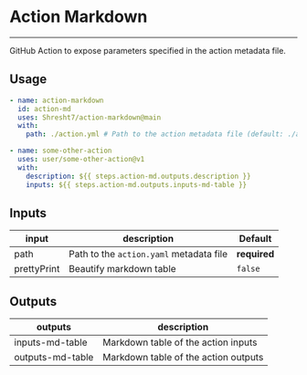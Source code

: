 # Action Markdown
-----------------

GitHub Action to expose parameters specified in the action metadata file.

## Usage

```yaml
- name: action-markdown
  id: action-md
  uses: Shresht7/action-markdown@main
  with:
    path: ./action.yml # Path to the action metadata file (default: ./action.yaml)

- name: some-other-action
  uses: user/some-other-action@v1
  with:
    description: ${{ steps.action-md.outputs.description }}
    inputs: ${{ steps.action-md.outputs.inputs-md-table }}
```

## Inputs

<!-- slot: inputs -->


| input       | description                             | Default      |
| ----------- | --------------------------------------- | ------------ |
| path        | Path to the `action.yaml` metadata file | **required** |
| prettyPrint | Beautify markdown table                 | `false`      |


<!-- /slot -->

## Outputs

<!-- slot: outputs -->


| outputs          | description                          |
| ---------------- | ------------------------------------ |
| inputs-md-table  | Markdown table of the action inputs  |
| outputs-md-table | Markdown table of the action outputs |


<!-- /slot -->